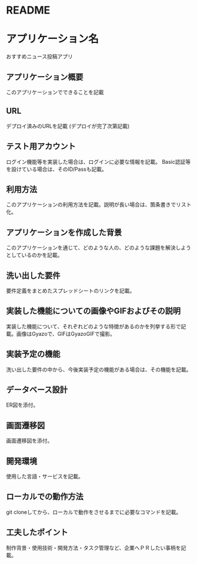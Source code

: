 # README

# アプリケーション名

おすすめニュース投稿アプリ

## アプリケーション概要

このアプリケーションでできることを記載

## URL

デプロイ済みのURLを記載 (デプロイが完了次第記載)

## テスト用アカウント

ログイン機能等を実装した場合は、ログインに必要な情報を記載。
Basic認証等を設けている場合は、そのID/Passも記載。

## 利用方法

このアプリケーションの利用方法を記載。説明が長い場合は、箇条書きでリスト化。

## アプリケーションを作成した背景

このアプリケーションを通じて、どのような人の、どのような課題を解決しようとしているのかを記載。

## 洗い出した要件

要件定義をまとめたスプレッドシートのリンクを記載。

## 実装した機能についての画像やGIFおよびその説明

実装した機能について、それぞれどのような特徴があるのかを列挙する形で記載。画像はGyazoで、GIFはGyazoGIFで撮影。

## 実装予定の機能

洗い出した要件の中から、今後実装予定の機能がある場合は、その機能を記載。

## データベース設計

ER図を添付。

## 画面遷移図

画面遷移図を添付。

## 開発環境

使用した言語・サービスを記載。

## ローカルでの動作方法

git cloneしてから、ローカルで動作をさせるまでに必要なコマンドを記載。

## 工夫したポイント

制作背景・使用技術・開発方法・タスク管理など、企業へＰＲしたい事柄を記載。
